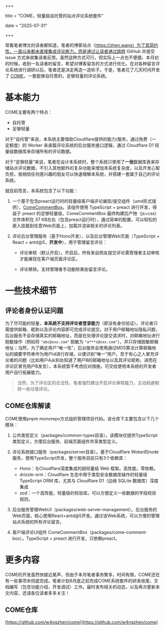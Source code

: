 +++

title = "COME，轻量级自托管的站点评论系统套件"

date = "2025-07-31"

+++

常看笔者博文的读者都知道，笔者的博客站点（https://zhen.wang）为了其简约性，一直以来都未直接集成评论能力，而是通过让读者通过跳转 GitHub 并提交 issue 方式来收集读者反馈。虽然这种方式可行，但实际上一点也不便捷。本月初的时候，收到一名读者的留言，希望对博客留言的方式进行优化。在对各种留言评论系统进行调研以后，笔者还是决定再造一造轮子。于是，笔者花了几天时间开发了 [COME](https://github.com/w4ngzhen/come)，一套能够自托管的，足够轻量的评论系统。

# 基本能力

COME主要有两个特点：

- 自托管
- 足够轻量

对于“自托管”来说，本系统主要借助Cloudflare提供的能力/服务，通过免费（一定额度）的 Worker 来承载评论系统的后台服务接口逻辑，通过 Cloudflare D1 轻量级数据库来存储所有的评论数据。

对于“足够轻量”来说，笔者在设计本系统时，整个系统只使用了**一张**数据库表来存储站点评论数据，不引入其他额外的复杂功能来增加本系统复杂度，以及开发心智负担，我相信任何感兴趣的朋友可以快速理解本系统，并搭建一套属于自己的评论系统。

就目前而言，本系统包含了以下功能：

1. 一个基于包含preact运行时的轻量级客户端评论展现/提交组件（umd形式提供），[ComeCommentBox](https://github.com/w4ngzhen/come/tree/main/packages/web-comment-box)。该组件使用 TypeScript + preact 进行开发，得益于 preact 的足够轻量级，ComeCommentBox 最终构建后产物（js+css）文件体积在 37 KB左右（包含preact运行时），通过简单的配置，可以轻松的嵌入挂载到任意Web页面上，加载并渲染相关的评论列表。

2. 评论后台管理服务（基于Hono开发），以及后台管理Web页面（TypeScript + React + antd@5，**开发中**），用于管理留言评论：

   - 评论审核（默认开启）。开启后，所有来自网友提交评论需管理者主动审核才能展现在客户端页面评论区。

   - 评论移除。支持管理者手动删除某些留言评论。

# 一些技术细节

## 评论者身份认证问题

为了尽可能的轻量，**本系统不支持评论者登录能力**（即没有身份验证）。评论者只需提供邮箱、昵称以及评论内容即可完成评论提交。对于用户邮箱地址隐私问题，后台服务不会存储真实的邮箱地址，而是在处理评论提交请求时，对邮箱地址进行脱敏操作（例如将 `"abc@xxx.com"` 脱敏为 `"a***c@xxx.com"`），并只存储脱敏邮箱地址；当然，为了确定用户“唯一性”，后台服务会使用通过MD5算法计算邮箱地址的摘要字符串作为用户id进行存储，以便识别“唯一”用户。至于有心之人冒充评论者的问题（比如用户A从别处知道了用户B的邮箱地址以及其评论昵称，进而在评论区冒充用户B发言），本系统暂不考虑应对措施，可交给使用本系统的开发者用户自行拓展能力。

> 当然，为了评论区的合法性，笔者强烈建议开启评论审核能力，主动规避剔除一些垃圾评论。

## COME仓库解读

COME使用pnpm monorepo方式组织管理项目代码。该仓库下主要包含以下几个模块：

1. 公共类型定义（packages/common-types目录）。该模块仅提供TypeScript类型定义，方便后台服务、前端页面组件共享类型定义。
2. 评论系统接口服务（packages/server目录）。基于Cloudflare Woker的node服务，使用TypeScript开发，整个服务目前只有3个依赖库：
   - Hono：与Cloudflare深度集成的超轻量级 Web 框架。高性能，零依赖。
   - drizzle-orm：Cloudflare 生态中用于类型安全数据库操作的轻量级 TypeScript ORM 库，尤其与 Cloudflare D1（边缘 SQLite 数据库）深度集成
   - zod：一个高性能，轻量级的校验库。可以方便定义一些数据的字段校验规则。
   
3. 后台服务管理WebUI（packages/web-server-management）。后台服务的Web页面，核心使用React+antd@5开发。通过该Web系统，可以方便的管理站点系统的所有评论留言。


4. 客户端评论UI组件 ComeCommentBox（packages/come-comment-box）。TypeScript + preact 进行开发，只依赖preact。

# 更多内容

COME的开发虽然快接近尾声，但由于本月笔者事务繁多，时间有限，COME还在有一些事项未彻底完成。笔者计划8月底之前完成COME系统套件的研发收尾、文档编写（包含功能介绍，开发调试）工作。届时发布相关的动态，以及再次更新本文内容，还请各位读者多多关注！

## COME仓库

[https://github.com/w4ngzhen/come](https://github.com/w4ngzhen/come)